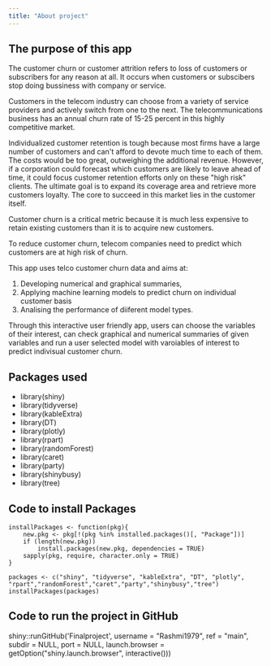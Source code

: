 ```yaml
---
title: "About project"
---
```



## The purpose of this app
 
The customer churn or customer attrition refers to loss of customers or subscribers for any reason at all.
It occurs when customers or subscibers stop doing bussiness with company or service.
 
Customers in the telecom industry can choose from a variety of service providers and actively switch from one to the next. The telecommunications business has an annual churn rate of 15-25 percent in this highly competitive market.
 
Individualized customer retention is tough because most firms have a large number of customers and can't afford to devote much time to each of them. The costs would be too great, outweighing the additional revenue. However, if a corporation could forecast which customers are likely to leave ahead of time, it could focus customer retention efforts only on these "high risk" clients. The ultimate goal is to expand its coverage area and retrieve more customers loyalty. The core to succeed in this market lies in the customer itself.
 
Customer churn is a critical metric because it is much less expensive to retain existing customers than it is to acquire new customers.
 
To reduce customer churn, telecom companies need to predict which customers are at high risk of churn.
 
This app uses telco customer churn data and aims at:
 
1. Developing numerical and graphical summaries,
2. Applying machine learning models to predict churn on individual customer basis
3. Analising the performance of diiferent model types.
 
Through this interactive user friendly app, users can choose the variables of their interest, can check graphical and numerical summaries of given variables and run a user selected model with varoiables of interest to predict indivisual customer churn.


## Packages used


* library(shiny)
* library(tidyverse)
* library(kableExtra)
* library(DT)
* library(plotly)
* library(rpart)
* library(randomForest)
* library(caret)
* library(party)
* library(shinybusy)
* library(tree)


## Code to install Packages

```
installPackages <- function(pkg){
    new.pkg <- pkg[!(pkg %in% installed.packages()[, "Package"])]
    if (length(new.pkg)) 
        install.packages(new.pkg, dependencies = TRUE)
    sapply(pkg, require, character.only = TRUE)
}

packages <- c("shiny", "tidyverse", "kableExtra", "DT", "plotly", "rpart","randomForest","caret","party","shinybusy","tree")
installPackages(packages)
```

## Code to run the project in GitHub


shiny::runGitHub('Finalproject', username = "Rashmi1979", ref = "main",
  subdir = NULL, port = NULL,
  launch.browser = getOption("shiny.launch.browser", interactive()))




